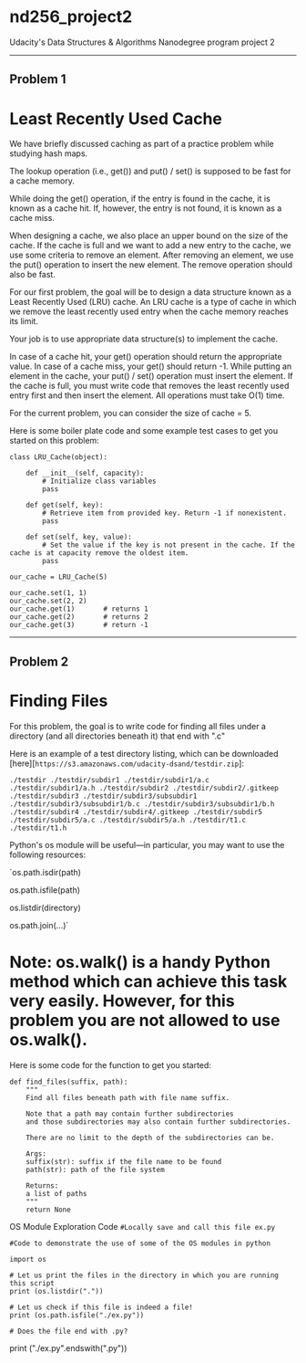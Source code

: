 # nd256_project2

Udacity's Data Structures &amp; Algorithms Nanodegree program project 2

------------------------------------------------------

## Problem 1
# Least Recently Used Cache

We have briefly discussed caching as part of a practice problem while studying hash maps.

The lookup operation (i.e., get()) and put() / set() is supposed to be fast for a cache memory.

While doing the get() operation, if the entry is found in the cache, it is known as a cache hit. If, however, the entry is not found, it is known as a cache miss.

When designing a cache, we also place an upper bound on the size of the cache. If the cache is full and we want to add a new entry to the cache, we use some criteria to remove an element. After removing an element, we use the put() operation to insert the new element. The remove operation should also be fast.

For our first problem, the goal will be to design a data structure known as a Least Recently Used (LRU) cache. An LRU cache is a type of cache in which we remove the least recently used entry when the cache memory reaches its limit.

Your job is to use appropriate data structure(s) to implement the cache.

In case of a cache hit, your get() operation should return the appropriate value.
In case of a cache miss, your get() should return -1.
While putting an element in the cache, your put() / set() operation must insert the element. If the cache is full, you must write code that removes the least recently used entry first and then insert the element.
All operations must take O(1) time.

For the current problem, you can consider the size of cache = 5.

Here is some boiler plate code and some example test cases to get you started on this problem:

    class LRU_Cache(object):
    
        def __init__(self, capacity):
            # Initialize class variables
            pass
    
        def get(self, key):
            # Retrieve item from provided key. Return -1 if nonexistent. 
            pass
    
        def set(self, key, value):
            # Set the value if the key is not present in the cache. If the cache is at capacity remove the oldest item. 
            pass
    
    our_cache = LRU_Cache(5)
    
    our_cache.set(1, 1)
    our_cache.set(2, 2)
    our_cache.get(1)       # returns 1
    our_cache.get(2)       # returns 2
    our_cache.get(3)       # return -1

------------------------------------------------------

## Problem 2
# Finding Files

For this problem, the goal is to write code for finding all files under a directory (and all directories beneath it) that end with ".c"

Here is an example of a test directory listing, which can be downloaded [here][`https://s3.amazonaws.com/udacity-dsand/testdir.zip`]:

`./testdir
./testdir/subdir1
./testdir/subdir1/a.c
./testdir/subdir1/a.h
./testdir/subdir2
./testdir/subdir2/.gitkeep
./testdir/subdir3
./testdir/subdir3/subsubdir1
./testdir/subdir3/subsubdir1/b.c
./testdir/subdir3/subsubdir1/b.h
./testdir/subdir4
./testdir/subdir4/.gitkeep
./testdir/subdir5
./testdir/subdir5/a.c
./testdir/subdir5/a.h
./testdir/t1.c
./testdir/t1.h`

Python's os module will be useful—in particular, you may want to use the following resources:

`os.path.isdir(path)

os.path.isfile(path)

os.listdir(directory)

os.path.join(...)`

# Note: os.walk() is a handy Python method which can achieve this task very easily. However, for this problem you are not allowed to use os.walk().

Here is some code for the function to get you started:


    def find_files(suffix, path):
        """
        Find all files beneath path with file name suffix.
    
        Note that a path may contain further subdirectories
        and those subdirectories may also contain further subdirectories.
    
        There are no limit to the depth of the subdirectories can be.
    
        Args:
        suffix(str): suffix if the file name to be found
        path(str): path of the file system
    
        Returns:
        a list of paths
        """
        return None

OS Module Exploration Code
`#Locally save and call this file ex.py`

`#Code to demonstrate the use of some of the OS modules in python`

    import os

    # Let us print the files in the directory in which you are running this script
    print (os.listdir("."))

    # Let us check if this file is indeed a file!
    print (os.path.isfile("./ex.py"))

    # Does the file end with .py?
print ("./ex.py".endswith(".py"))
